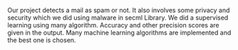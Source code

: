 Our project detects a mail as spam or not.
It also involves some privacy and security which we did using malware in secml Library.
We did a supervised learning using many algorithm.
Accuracy and other precision scores are given in the output.
Many machine learning algorithms are implemented and the best one is chosen.

